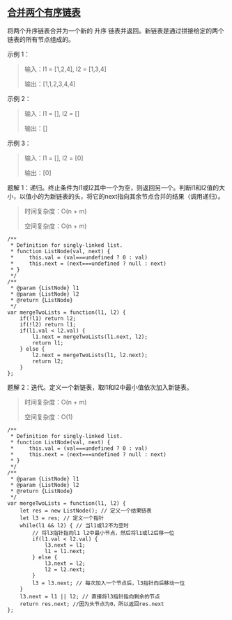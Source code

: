 ## [合并两个有序链表](https://leetcode-cn.com/problems/merge-two-sorted-lists/)
将两个升序链表合并为一个新的 升序 链表并返回。新链表是通过拼接给定的两个链表的所有节点组成的。 

示例 1：
> 输入：l1 = [1,2,4], l2 = [1,3,4]
> 
> 输出：[1,1,2,3,4,4]

示例 2：
> 输入：l1 = [], l2 = []
> 
> 输出：[]

示例 3：
> 输入：l1 = [], l2 = [0]
> 
> 输出：[0]

题解 1：递归。终止条件为l1或l2其中一个为空，则返回另一个。判断l1和l2值的大小，以值小的为新链表的头，将它的next指向其余节点合并的结果（调用递归）。
> 时间复杂度：O(n + m)
> 
> 空间复杂度：O(n + m)
```
/**
 * Definition for singly-linked list.
 * function ListNode(val, next) {
 *     this.val = (val===undefined ? 0 : val)
 *     this.next = (next===undefined ? null : next)
 * }
 */
/**
 * @param {ListNode} l1
 * @param {ListNode} l2
 * @return {ListNode}
 */
var mergeTwoLists = function(l1, l2) {
    if(!l1) return l2;
    if(!l2) return l1;
    if(l1.val < l2.val) {
        l1.next = mergeTwoLists(l1.next, l2);
        return l1;
    } else {
        l2.next = mergeTwoLists(l1, l2.next);
        return l2;
    }
};
```

题解 2：迭代。定义一个新链表，取l1和l2中最小值依次加入新链表。
> 时间复杂度：O(n + m)
> 
> 空间复杂度：O(1)
```
/**
 * Definition for singly-linked list.
 * function ListNode(val, next) {
 *     this.val = (val===undefined ? 0 : val)
 *     this.next = (next===undefined ? null : next)
 * }
 */
/**
 * @param {ListNode} l1
 * @param {ListNode} l2
 * @return {ListNode}
 */
var mergeTwoLists = function(l1, l2) {
    let res = new ListNode(); // 定义一个结果链表
    let l3 = res; // 定义一个指针
    while(l1 && l2) { // 当l1或l2不为空时
        // 将l3指针指向l1 l2中最小节点，然后将l1或l2后移一位
        if(l1.val < l2.val) {
            l3.next = l1;
            l1 = l1.next;
        } else {
            l3.next = l2;
            l2 = l2.next;
        }
        l3 = l3.next; // 每次加入一个节点后，l3指针向后移动一位
    }
    l3.next = l1 || l2; // 直接将l3指针指向剩余的节点
    return res.next; //因为头节点为0，所以返回res.next
};
```